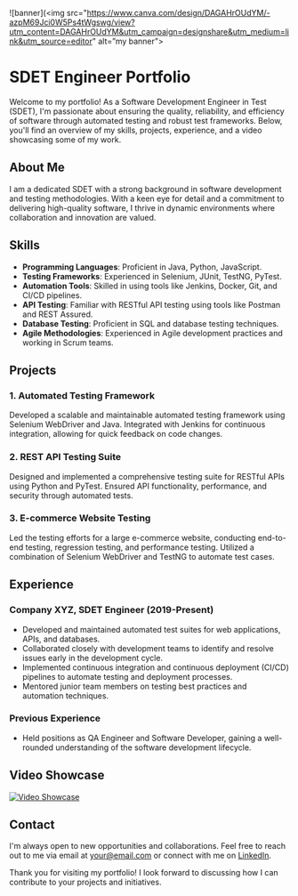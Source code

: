 ![banner](<img src="https://www.canva.com/design/DAGAHrOUdYM/-azpM69Jci0W5Ps4tWgswg/view?utm_content=DAGAHrOUdYM&utm_campaign=designshare&utm_medium=link&utm_source=editor" alt=”my banner”>
# SDET Engineer Portfolio

Welcome to my portfolio! As a Software Development Engineer in Test (SDET), I'm passionate about ensuring the quality, reliability, and efficiency of software through automated testing and robust test frameworks. Below, you'll find an overview of my skills, projects, experience, and a video showcasing some of my work.

## About Me

I am a dedicated SDET with a strong background in software development and testing methodologies. With a keen eye for detail and a commitment to delivering high-quality software, I thrive in dynamic environments where collaboration and innovation are valued.

## Skills

- **Programming Languages**: Proficient in Java, Python, JavaScript.
- **Testing Frameworks**: Experienced in Selenium, JUnit, TestNG, PyTest.
- **Automation Tools**: Skilled in using tools like Jenkins, Docker, Git, and CI/CD pipelines.
- **API Testing**: Familiar with RESTful API testing using tools like Postman and REST Assured.
- **Database Testing**: Proficient in SQL and database testing techniques.
- **Agile Methodologies**: Experienced in Agile development practices and working in Scrum teams.

## Projects

### 1. Automated Testing Framework

Developed a scalable and maintainable automated testing framework using Selenium WebDriver and Java. Integrated with Jenkins for continuous integration, allowing for quick feedback on code changes.

### 2. REST API Testing Suite

Designed and implemented a comprehensive testing suite for RESTful APIs using Python and PyTest. Ensured API functionality, performance, and security through automated tests.

### 3. E-commerce Website Testing

Led the testing efforts for a large e-commerce website, conducting end-to-end testing, regression testing, and performance testing. Utilized a combination of Selenium WebDriver and TestNG to automate test cases.

## Experience

### Company XYZ, SDET Engineer (2019-Present)

- Developed and maintained automated test suites for web applications, APIs, and databases.
- Collaborated closely with development teams to identify and resolve issues early in the development cycle.
- Implemented continuous integration and continuous deployment (CI/CD) pipelines to automate testing and deployment processes.
- Mentored junior team members on testing best practices and automation techniques.

### Previous Experience

- Held positions as QA Engineer and Software Developer, gaining a well-rounded understanding of the software development lifecycle.

## Video Showcase

[![Video Showcase](https://img.youtube.com/vi/YOUR_VIDEO_ID_HERE/0.jpg)](https://www.youtube.com/watch?v=ROhmalidMfU)

## Contact

I'm always open to new opportunities and collaborations. Feel free to reach out to me via email at [your@email.com](mailto:your@email.com) or connect with me on [LinkedIn](https://www.linkedin.com/in/yourprofile).

Thank you for visiting my portfolio! I look forward to discussing how I can contribute to your projects and initiatives.
